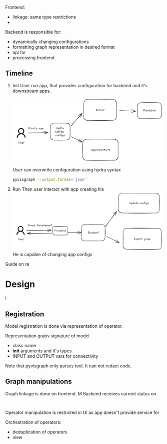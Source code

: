 Frontend:
- linkage: same type restrictions  
- 
Backend is responsible for:
- dynamically changing configurations 
- formatting graph representation in desired format
- api for 
- processing frontend 


## Timeline


1. Init
    User run app, that provides configuration for backend and it's downstream apps.

    ![](init.excalidraw.png)

    User can overwrite configuration  using hydra syntax 

    ```bash
    pyvisgraph --output.format='json'
    ```
2. Run
    Then user interact with app creating his 
    ![](run.excalidraw.png)
    He is capable of changing app configs


Guide on re








# Design
I 

## Registration
Model registration is done via representation of operator.

Representation grabs signature of model
- class name
- __init__ arguments and it's types
- INPUT and OUTPUT vars for connectivity

Note that pyvisgraph only parses tool. It can not redact code.

## Graph manipulations

Graph linkage is done on frontend. M
Backend receives current status on 

##

```python

```

Operator manipulation is restricted in UI as app doesn't provide service for 


Orchestration of operators:
- deduplication of operators
- view 